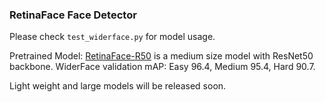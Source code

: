### RetinaFace Face Detector

Please check ``test_widerface.py`` for model usage.

Pretrained Model: [RetinaFace-R50](https://pan.baidu.com/s/1I8WireS-loq-PdWVstbz-A) is a medium size model with ResNet50 backbone. WiderFace validation mAP: Easy 96.4, Medium 95.4, Hard 90.7.

Light weight and large models will be released soon.

